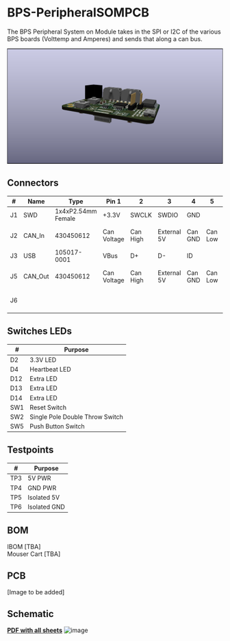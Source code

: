 # BPS-PeripheralSOMPCB
The BPS Peripheral System on Module takes in the SPI or I2C of the various BPS boards (Volttemp and Amperes) and sends that along a can bus.

![BPS-PeripheralSOM](BPS-PeripheralSOM.png)


## Connectors
| # | Name | Type | Pin 1 | 2 | 3 | 4 | 5 | 6 | Purpose |
| - | - | - | - | - | - | - | - | - | - |
| J1  | SWD | 1x4xP2.54mm Female | +3.3V | SWCLK | SWDIO | GND | | | Flashing |
| J2  | CAN_In | 430450612 | Can Voltage | Can High | External 5V | Can GND | Can Low | Power GND | Input for CAN and Power |
| J3  | USB  | 105017-0001 | VBus | D+ | D- | ID | | | USB Debugging |
| J5  | CAN_Out | 430450612 | Can Voltage | Can High | External 5V | Can GND | Can Low | Power GND | Input for CAN and Power |
| J6  | | | | | | | | | Daughter Board Connector |


## Switches LEDs
| # | Purpose |
| - | - |
| D2  | 3.3V LED |
| D4  | Heartbeat LED |
| D12 | Extra LED |
| D13 | Extra LED |
| D14 | Extra LED |
| SW1 | Reset Switch |
| SW2 | Single Pole Double Throw Switch |
| SW5 | Push Button Switch |

## Testpoints
| # | Purpose |
| - | - |
| TP3 | 5V PWR |
| TP4 | GND PWR |
| TP5 | Isolated 5V |
| TP6 | Isolated GND |

## BOM
IBOM [TBA]  
Mouser Cart [TBA]

## PCB
[Image to be added]

## Schematic
[**PDF with all sheets**](BPS-PeripheralSOM_SCH.pdf)
![image](https://github.com/lhr-solar/Telemetry-PrimaryPCB/assets/89665539/b8ef9f8d-9eff-4354-868d-d6086495b24d)